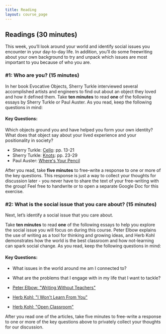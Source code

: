 ```yaml
---
title: Reading
layout: course_page
---
```

## Readings (30 minutes)

This week, you’ll look around your world and identify social issues you encounter in your day-to-day life. In addition, you’ll do some freewriting about your own background to try and unpack which issues are most important to you because of who you are.

### #1: Who are you? (15 minutes)
In her book Evocative Objects, Sherry Turkle interviewed several accomplished artists and engineers to find out about an object they loved and how it defined them. Take **ten minutes** to read **one** of the following essays by Sherry Turkle or Paul Auster. As you read, keep the following questions in mind:

#### Key Questions: 
Which objects ground you and have helped you form your own identity?
What does that object say about your lived experience and your positionality in society? 

- Sherry Turkle: [Cello](https://github.com/p2pu/writing-for-change-2022/blob/gh-pages/essays/turkle-objects-2011-Knots-WilliamWolff.pdf): pp. 13-21
- Sherry Turkle: [Knots](https://github.com/p2pu/writing-for-change-2022/blob/gh-pages/essays/turkle-objects-2011-Knots-WilliamWolff.pdf): pp. 23-29
- Paul Auster: [Where's Your Pencil](https://github.com/p2pu/writing-for-change-2022/blob/gh-pages/essays/Whats%20Your%20Pencil.pdf)

After you read, take **five minutes** to free-write a response to one or more of the key questions. This response is just a way to collect your thoughts for discussion later - you never have to share the text of your free-writing with the group! Feel free to handwrite or to open a separate Google Doc for this exercise.

### #2: What is the social issue that you care about? (15 minutes)
Next, let’s identify a social issue that you care about. 

Take **ten minutes** to read **one** of the following essays to help you explore the social issue you will focus on during this course. Peter Elbow explains the use of writing as a tool for thinking and growing ideas, and Herb Kohl demonstrates how the world is the best classroom and how not-learning can spark social change. As you read, keep the following questions in mind:

#### Key Questions:
- What issues in the world around me am I connected to?
- What are the problems that I engage with in my life that I want to tackle?

- [Peter Elbow: "Writing Without Teachers"](https://github.com/p2pu/writing-for-change-2022/blob/gh-pages/essays/elbow-p-1973-writing-without-teachers-growing.pdf)
- [Herb Kohl: "I Won't Learn From You"](https://github.com/p2pu/writing-for-change-2022/blob/gh-pages/essays/Kohl_I_Won't_Learn_from_You.pdf)
- [Herb Kohl: "Open Classroom"](https://github.com/p2pu/writing-for-change-2022/blob/gh-pages/essays/Kohl%20Open%20Classroom.pdf)

After you read one of the articles, take five minutes to free-write a response to one or more of the key questions above to privately collect your thoughts for our discussion.
